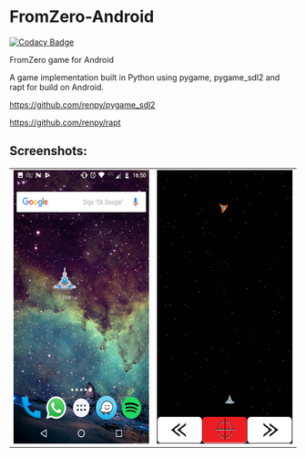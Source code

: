 # FromZero-Android

[![Codacy Badge](https://api.codacy.com/project/badge/Grade/dd80a53e902842c4972db99224c78620)](https://www.codacy.com/app/ezequielramos/FromZero-Android?utm_source=github.com&amp;utm_medium=referral&amp;utm_content=ezequielramos/FromZero-Android&amp;utm_campaign=Badge_Grade)

FromZero game for Android

A game implementation built in Python using pygame, pygame_sdl2 and rapt for build on Android.

https://github.com/renpy/pygame_sdl2

https://github.com/renpy/rapt

## Screenshots:

<table>
<tr>
	<td><img src="screenshots/screenshot1.png" width="270px" height="480px"></td>
	<td><img src="screenshots/screenshot0.png" width="270px" height="480px"></td>
</tr>
</table>



